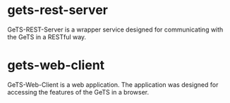 gets-rest-server
=============

GeTS-REST-Server is a wrapper service designed for communicating with the GeTS 
in a RESTful way.

gets-web-client
=============

GeTS-Web-Client is a web application. The application was designed for accessing 
the features of the GeTS in a browser. 
